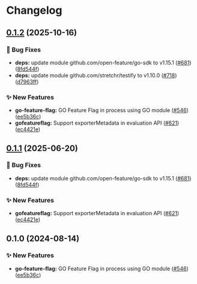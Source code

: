 # Changelog

## [0.1.2](https://github.com/gioddiggi/go-sdk-contrib/compare/providers/go-feature-flag-in-process-v0.1.1...providers/go-feature-flag-in-process/v0.1.2) (2025-10-16)


### 🐛 Bug Fixes

* **deps:** update module github.com/open-feature/go-sdk to v1.15.1 ([#681](https://github.com/gioddiggi/go-sdk-contrib/issues/681)) ([8fd544f](https://github.com/gioddiggi/go-sdk-contrib/commit/8fd544ff81fd25eed655a214aa1ae1906a436f0d))
* **deps:** update module github.com/stretchr/testify to v1.10.0 ([#718](https://github.com/gioddiggi/go-sdk-contrib/issues/718)) ([d7963ff](https://github.com/gioddiggi/go-sdk-contrib/commit/d7963ff4f0a9bd25968efca31b92fdfd886a9e92))


### ✨ New Features

* **go-feature-flag:** GO Feature Flag in process using GO module ([#546](https://github.com/gioddiggi/go-sdk-contrib/issues/546)) ([ee5b36c](https://github.com/gioddiggi/go-sdk-contrib/commit/ee5b36c2d5ed3367dfe4e3f98b4aefd66f889580))
* **gofeatureflag:** Support exporterMetadata in evaluation API ([#621](https://github.com/gioddiggi/go-sdk-contrib/issues/621)) ([ec4421e](https://github.com/gioddiggi/go-sdk-contrib/commit/ec4421ed6f54f9c06953664411863e24ea75b7fa))

## [0.1.1](https://github.com/open-feature/go-sdk-contrib/compare/providers/go-feature-flag-in-process/v0.1.0...providers/go-feature-flag-in-process/v0.1.1) (2025-06-20)


### 🐛 Bug Fixes

* **deps:** update module github.com/open-feature/go-sdk to v1.15.1 ([#681](https://github.com/open-feature/go-sdk-contrib/issues/681)) ([8fd544f](https://github.com/open-feature/go-sdk-contrib/commit/8fd544ff81fd25eed655a214aa1ae1906a436f0d))


### ✨ New Features

* **gofeatureflag:** Support exporterMetadata in evaluation API ([#621](https://github.com/open-feature/go-sdk-contrib/issues/621)) ([ec4421e](https://github.com/open-feature/go-sdk-contrib/commit/ec4421ed6f54f9c06953664411863e24ea75b7fa))

## 0.1.0 (2024-08-14)


### ✨ New Features

* **go-feature-flag:** GO Feature Flag in process using GO module ([#546](https://github.com/open-feature/go-sdk-contrib/issues/546)) ([ee5b36c](https://github.com/open-feature/go-sdk-contrib/commit/ee5b36c2d5ed3367dfe4e3f98b4aefd66f889580))

